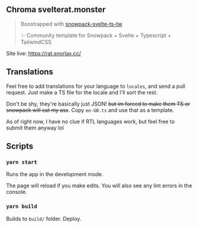 Chroma svelterat.monster
---


> Boostrapped with [snowpack-svelte-ts-tw](https://github.com/GarrettCannon/snowpack-svelte-ts-tw)
> 
> ✨ Community template for Snowpack + Svelte + Typescript + TailwindCSS

Site live: https://rat.snorlax.cc/

## Translations

Feel free to add translations for your language to `locales`, and send a pull request.
Just make a TS file for the locale and I'll sort the rest. 

Don't be shy, they're basically just JSON! ~~but im forced to make them TS or snowpack will eat my ass~~.
Copy `en-GB.ts` and use that as a template.

As of right now, I have no clue if RTL languages work, but feel free to submit them anyway lol


## Scripts

### `yarn start`

Runs the app in the development mode.

The page will reload if you make edits.
You will also see any lint errors in the console.

### `yarn build`

Builds to `build/` folder.
Deploy.

